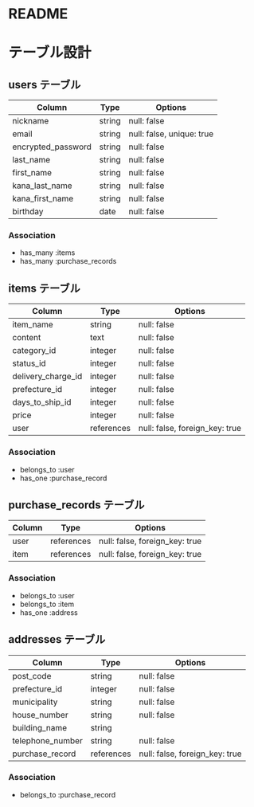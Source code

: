 # README

# テーブル設計


## users テーブル

| Column                | Type    | Options                   |
| --------------------- | ------- | ------------------------- |
| nickname              | string  | null: false               |
| email                 | string  | null: false, unique: true |
| encrypted_password    | string  | null: false               |
| last_name             | string  | null: false               |
| first_name            | string  | null: false               | 
| kana_last_name        | string  | null: false               |
| kana_first_name       | string  | null: false               |
| birthday              | date    | null: false               |


### Association

- has_many :items
- has_many :purchase_records


## items テーブル

| Column             | Type       | Options                            |
| ------------------ | ---------- | ---------------------------------- |
| item_name          | string     | null: false                        |
| content            | text       | null: false                        |
| category_id        | integer    | null: false                        |
| status_id          | integer    | null: false                        |
| delivery_charge_id | integer    | null: false                        |
| prefecture_id      | integer    | null: false                        |
| days_to_ship_id    | integer    | null: false                        |
| price              | integer    | null: false                        |
| user               | references | null: false, foreign_key: true     |

### Association

- belongs_to :user
- has_one :purchase_record


##  purchase_records テーブル

| Column | Type       | Options                           |
| ------ | ---------  | --------------------------------- |
| user   | references | null: false, foreign_key: true    |
| item   | references | null: false, foreign_key: true    |

### Association

- belongs_to :user
- belongs_to :item
- has_one :address


##  addresses テーブル

| Column           | Type       | Options                            |
| ---------------- | ---------- | ---------------------------------- |
| post_code        | string     | null: false                        |
| prefecture_id    | integer    | null: false                        |
| municipality     | string     | null: false                        |
| house_number     | string     | null: false                        |
| building_name    | string     |                                    |
| telephone_number | string     | null: false                        |
| purchase_record  | references | null: false, foreign_key: true     |

### Association

- belongs_to :purchase_record
